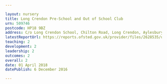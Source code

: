 ```yaml
---

layout: nursery
title: Long Crendon Pre-School and Out of School Club
urn: 509746
postcode: HP18 9BZ
address: C/o Long Crendon School, Chilton Road, Long Crendon, Aylesbury, Buckinghamshire, HP18 9BZ
latestReportUrl: https://reports.ofsted.gov.uk/provider/files/2628535/urn/509746.pdf
teaching: 2
development: 2
leadership: 2
outcomes: 2
overall: 2
date: 01 April 2018 
datePublish: 6 December 2016

---
```


